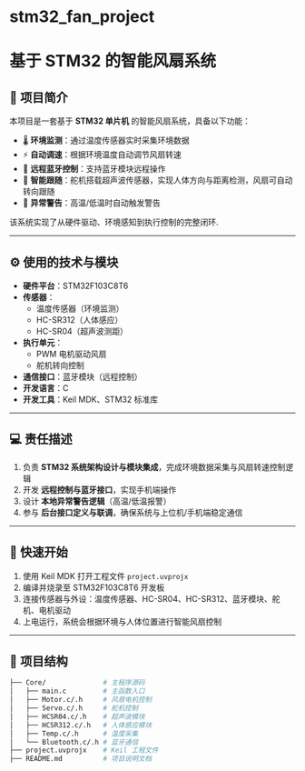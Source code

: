 # stm32_fan_project

# 基于 STM32 的智能风扇系统

## 📝 项目简介
本项目是一套基于 **STM32 单片机** 的智能风扇系统，具备以下功能：
- 🌡️ **环境监测**：通过温度传感器实时采集环境数据
- ⚡ **自动调速**：根据环境温度自动调节风扇转速
- 📡 **远程蓝牙控制**：支持蓝牙模块远程操作
- 🎯 **智能跟随**：舵机搭载超声波传感器，实现人体方向与距离检测，风扇可自动转向跟随
- 🚨 **异常警告**：高温/低温时自动触发警告

该系统实现了从硬件驱动、环境感知到执行控制的完整闭环.

---

## ⚙️ 使用的技术与模块
- **硬件平台**：STM32F103C8T6
- **传感器**：
  - 温度传感器（环境监测）
  - HC-SR312（人体感应）
  - HC-SR04（超声波测距）
- **执行单元**：
  - PWM 电机驱动风扇
  - 舵机转向控制
- **通信接口**：蓝牙模块（远程控制）
- **开发语言**：C
- **开发工具**：Keil MDK、STM32 标准库

---

## 💻 责任描述
1. 负责 **STM32 系统架构设计与模块集成**，完成环境数据采集与风扇转速控制逻辑
2. 开发 **远程控制与蓝牙接口**，实现手机端操作
3. 设计 **本地异常警告逻辑**（高温/低温报警）
4. 参与 **后台接口定义与联调**，确保系统与上位机/手机端稳定通信

---

## 🚀 快速开始
1. 使用 Keil MDK 打开工程文件 `project.uvprojx`
2. 编译并烧录至 STM32F103C8T6 开发板
3. 连接传感器与外设：温度传感器、HC-SR04、HC-SR312、蓝牙模块、舵机、电机驱动
4. 上电运行，系统会根据环境与人体位置进行智能风扇控制

---

## 📂 项目结构
```bash
├── Core/              # 主程序源码
│   ├── main.c         # 主函数入口
│   ├── Motor.c/.h     # 风扇电机控制
│   ├── Servo.c/.h     # 舵机控制
│   ├── HCSR04.c/.h    # 超声波模块
│   ├── HCSR312.c/.h   # 人体感应模块
│   ├── Temp.c/.h      # 温度采集
│   └── Bluetooth.c/.h # 蓝牙通信
├── project.uvprojx    # Keil 工程文件
├── README.md          # 项目说明文档

